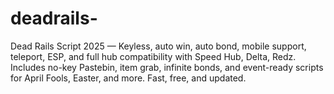 # deadrails-
Dead Rails Script 2025 — Keyless, auto win, auto bond, mobile support, teleport, ESP, and full hub compatibility with Speed Hub, Delta, Redz. Includes no-key Pastebin, item grab, infinite bonds, and event-ready scripts for April Fools, Easter, and more. Fast, free, and updated.
